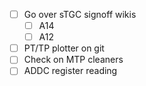 - [ ] Go over sTGC signoff wikis
  - [ ] A14
  - [ ] A12
- [ ] PT/TP plotter on git
- [ ] Check on MTP cleaners
- [ ] ADDC register reading
